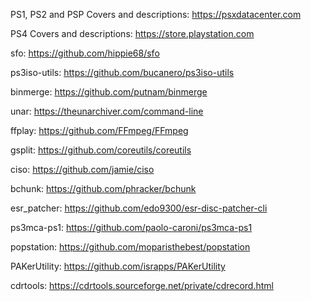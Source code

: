PS1, PS2 and PSP Covers and descriptions:
https://psxdatacenter.com

PS4 Covers and descriptions:
https://store.playstation.com

sfo:
https://github.com/hippie68/sfo

ps3iso-utils:
https://github.com/bucanero/ps3iso-utils

binmerge:
https://github.com/putnam/binmerge

unar:
https://theunarchiver.com/command-line

ffplay:
https://github.com/FFmpeg/FFmpeg

gsplit:
https://github.com/coreutils/coreutils

ciso:
https://github.com/jamie/ciso

bchunk:
https://github.com/phracker/bchunk

esr_patcher:
https://github.com/edo9300/esr-disc-patcher-cli

ps3mca-ps1:
https://github.com/paolo-caroni/ps3mca-ps1

popstation:
https://github.com/moparisthebest/popstation

PAKerUtility:
https://github.com/israpps/PAKerUtility

cdrtools:
https://cdrtools.sourceforge.net/private/cdrecord.html
